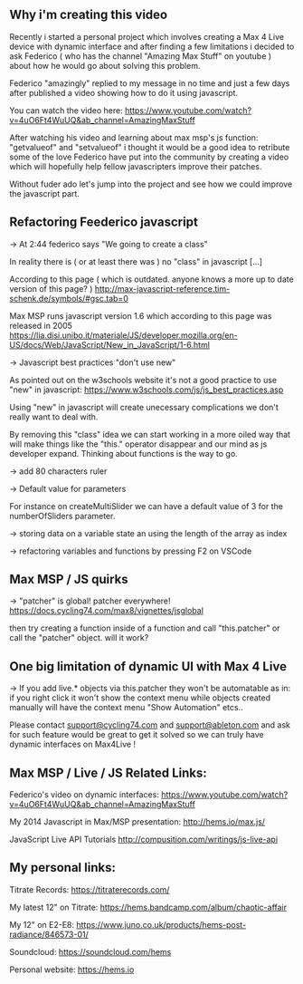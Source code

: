 ## Why i'm creating this video

Recently i started a personal project which involves creating
a Max 4 Live device with dynamic interface and after finding a few limitations
i decided to ask Federico ( who has the channel "Amazing Max Stuff" on youtube )
about how he would go about solving this problem.

Federico "amazingly" replied to my message in no time and just a few days
after published a video showing how to do it using javascript.

You can watch the video here:
https://www.youtube.com/watch?v=4uO6Ft4WuUQ&ab_channel=AmazingMaxStuff

After watching his video and learning about max msp's js function: "getvalueof"
and "setvalueof" i thought it would be a good idea to retribute some of the love
Federico have put into the community by creating a video which will hopefully
help fellow javascripters improve their patches.

Without fuder ado let's jump into the project and see how we could improve 
the javascript part.

## Refactoring Feederico javascript

 -> At 2:44 federico says "We going to create a class"

 In reality there is ( or at least there was ) no "class" in javascript [...]

 According to this page ( which is outdated. anyone knows a more up to date
 version of this page? ) 
 http://max-javascript-reference.tim-schenk.de/symbols/#gsc.tab=0

 Max MSP runs javascript version 1.6 which according to this page was released
 in 2005 https://lia.disi.unibo.it/materiale/JS/developer.mozilla.org/en-US/docs/Web/JavaScript/New_in_JavaScript/1-6.html

 -> Javascript best practices "don't use new"

 As pointed out on the w3schools website it's not a good practice to use
 "new" in javascript:
 https://www.w3schools.com/js/js_best_practices.asp

 Using "new" in javascript will create unecessary complications we don't
 really want to deal with.

 By removing this "class" idea we can start working in a more oiled way that
 will make things like the "this." operator disappear and our mind as js
 developer expand. Thinking about functions is the way to go.

 -> add 80 characters ruler

 -> Default value for parameters

 For instance on createMultiSlider we can have a default value of 3 for the
 numberOfSliders parameter.

 -> storing data on a variable state an using the length of the array
 as index

 -> refactoring variables and functions by pressing F2 on VSCode

## Max MSP / JS quirks

 -> "patcher" is global! patcher everywhere!
   https://docs.cycling74.com/max8/vignettes/jsglobal

then try creating a function inside of a function and call "this.patcher" or call
the "patcher" object. will it work?

## One big limitation of dynamic UI with Max 4 Live

 -> If you add live.* objects via this.patcher they won't be automatable as in:
 if you right click it won't show the context menu while objects created
 manually will have the context menu "Show Automation" etcs..

 Please contact support@cycling74.com and support@ableton.com and ask for such
 feature would be great to get it solved so we can truly have dynamic interfaces
 on Max4Live !

## Max MSP / Live / JS Related Links:

Federico's video on dynamic interfaces:
https://www.youtube.com/watch?v=4uO6Ft4WuUQ&ab_channel=AmazingMaxStuff

My 2014 Javascript in Max/MSP presentation:
http://hems.io/max.js/

JavaScript Live API Tutorials
http://compusition.com/writings/js-live-api

## My personal links:

Titrate Records:
https://titraterecords.com/

My latest 12" on Titrate:
https://hems.bandcamp.com/album/chaotic-affair

My 12" on E2-E8:
https://www.juno.co.uk/products/hems-post-radiance/846573-01/

Soundcloud:
https://soundcloud.com/hems

Personal website:
https://hems.io